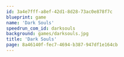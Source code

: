 ```yaml
---
id: 3a4e7fff-a8ef-42d1-8d28-73ac0e878f7c
blueprint: game
name: 'Dark Souls'
speedrun_com_id: darksouls
background: games/darksouls.jpg
title: 'Dark Souls'
page: 8a46140f-fec7-4694-b387-947df1e164cb
---
```

